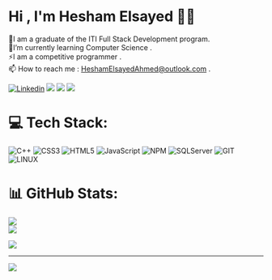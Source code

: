 # Hi , I'm Hesham Elsayed 👋🏻

 🔭I am a graduate of the ITI Full Stack Development program.<br> 🌱I’m currently learning Computer Science .<br> ⚡I am a competitive programmer .<br> 📫 How to reach me : HeshamElsayedAhmed@outlook.com .


[![Linkedin](https://img.shields.io/badge/-LinkedIn-222222?style=flat-square&logo=Linkedin&logoColor=white&link=https://www.linkedin.com/in/01naveenv/)](https://www.linkedin.com/in/hesham-elsayed-dot-net-developer/)
[![](https://img.shields.io/badge/Outlook-HeshamElsayedAhmed@outlook.com-red)](https://outlook.live.com/mail/0/)
[![](https://img.shields.io/badge/Facebook-Hesham-brightgreen)](https://www.facebook.com/Hesham0.0elsayed)
[![](https://img.shields.io/badge/instagram-Hesham-blue)](https://www.instagram.com/hesham_elsayeed/)

# 💻 Tech Stack:
![C++](https://img.shields.io/badge/c++-%2300599C.svg?style=for-the-badge&logo=c%2B%2B&logoColor=white) ![CSS3](https://img.shields.io/badge/css3-%231572B6.svg?style=for-the-badge&logo=css3&logoColor=white) ![HTML5](https://img.shields.io/badge/html5-%23E34F26.svg?style=for-the-badge&logo=html5&logoColor=white)  ![JavaScript](https://img.shields.io/badge/javascript-%23323330.svg?style=for-the-badge&logo=javascript&logoColor=%23F7DF1E)  ![NPM](https://img.shields.io/badge/NPM-%23000000.svg?style=for-the-badge&logo=npm&logoColor=white) ![SQLServer](https://img.shields.io/badge/sql_server-%2300a4db.svg?style=for-the-badge&logo=microsoft-sql-server&logoColor=white
) ![GIT](https://img.shields.io/badge/Git-fc6d26?style=for-the-badge&logo=git&logoColor=white) ![LINUX](https://img.shields.io/badge/Linux-FCC624?style=for-the-badge&logo=linux&logoColor=black) 
# 📊 GitHub Stats:

![](https://github-readme-stats.vercel.app/api?username=Hesham749&theme=dark&hide_border=false&include_all_commits=false&count_private=true)<br/>
![](https://github-readme-streak-stats.herokuapp.com/?user=Hesham749&theme=dark&hide_border=false)<br/>

![](https://github-readme-stats.vercel.app/api/top-langs/?username=Hesham749&theme=dark&hide_border=false&include_all_commits=false&count_private=true&layout=compact)



---
[![](https://visitcount.itsvg.in/api?id=Gehad555&icon=7&color=0)](https://visitcount.itsvg.in)

<!-- Proudly created with GPRM ( https://gprm.itsvg.in ) -->
